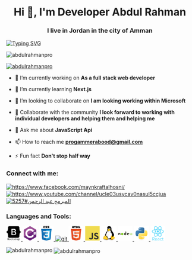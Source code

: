 <h1 align="center">Hi 👋, I'm Developer Abdul Rahman</h1>
<h3 align="center">I live in Jordan in the city of Amman</h3>

[![Typing SVG](https://readme-typing-svg.herokuapp.com?font=Fira+Code&pause=1000&width=435&lines=Do+not+surrender+to+life+if+it+turned+its+back+on+you%2C+so+initiate+treachery;%D9%84%D8%A7+%D8%AA%D8%B3%D8%AA%D8%B3%D9%84%D9%85+%D9%84%D9%84%D8%AD%D9%8A%D8%A7%D8%A9+%D8%A7%D9%86+%D8%A7%D8%AF%D8%A7%D8%B1%D8%AA+%D8%B8%D9%87%D8%B1%D9%87%D8%A7+%D9%84%D9%83+%D9%81%D8%A8%D8%A7%D8%AF%D8%B1+%D8%A8%D8%A7%D9%84%D8%BA%D8%AF%D8%B1)](https://git.io/typing-svg)
<p align="left"> <img src="https://komarev.com/ghpvc/?username=abdulrahmanpro&label=Profile%20views&color=0e75b6&style=flat" alt="abdulrahmanpro" /> </p>

<p align="left"> <a href="https://github.com/ryo-ma/github-profile-trophy"><img src="https://github-profile-trophy.vercel.app/?username=abdulrahmanpro" alt="abdulrahmanpro" /></a> </p>

- 🔭 I’m currently working on **As a full stack web developer**

- 🌱 I’m currently learning **Next.js**

- 👯 I’m looking to collaborate on **I am looking working within Microsoft**

- 🤝 Collaborate with the community **I look forward to working with individual developers and helping them and helping me**

- 💬 Ask me about **JavaScript Api**

- 📫 How to reach me **progammerabood@gmail.com**

- ⚡ Fun fact **Don't stop half way**

<h3 align="left">Connect with me:</h3>
<p align="left">
<a href="https://fb.com/https://www.facebook.com/maynkraftalhosni/" target="blank"><img align="center" src="https://raw.githubusercontent.com/rahuldkjain/github-profile-readme-generator/master/src/images/icons/Social/facebook.svg" alt="https://www.facebook.com/maynkraftalhosni/" height="30" width="40" /></a>
<a href="https://www.youtube.com/c/https://www.youtube.com/channel/ucle03usycav0nasul5ccjua" target="blank"><img align="center" src="https://raw.githubusercontent.com/rahuldkjain/github-profile-readme-generator/master/src/images/icons/Social/youtube.svg" alt="https://www.youtube.com/channel/ucle03usycav0nasul5ccjua" height="30" width="40" /></a>
<a href="https://discord.gg/المبرمج عبد الرحمن#5257" target="blank"><img align="center" src="https://raw.githubusercontent.com/rahuldkjain/github-profile-readme-generator/master/src/images/icons/Social/discord.svg" alt="المبرمج عبد الرحمن#5257" height="30" width="40" /></a>
</p>

<h3 align="left">Languages and Tools:</h3>
<p align="left"> <a href="https://getbootstrap.com" target="_blank" rel="noreferrer"> <img src="https://raw.githubusercontent.com/devicons/devicon/master/icons/bootstrap/bootstrap-plain-wordmark.svg" alt="bootstrap" width="40" height="40"/> </a> <a href="https://www.w3schools.com/cs/" target="_blank" rel="noreferrer"> <img src="https://raw.githubusercontent.com/devicons/devicon/master/icons/csharp/csharp-original.svg" alt="csharp" width="40" height="40"/> </a> <a href="https://www.w3schools.com/css/" target="_blank" rel="noreferrer"> <img src="https://raw.githubusercontent.com/devicons/devicon/master/icons/css3/css3-original-wordmark.svg" alt="css3" width="40" height="40"/> </a> <a href="https://git-scm.com/" target="_blank" rel="noreferrer"> <img src="https://www.vectorlogo.zone/logos/git-scm/git-scm-icon.svg" alt="git" width="40" height="40"/> </a> <a href="https://www.w3.org/html/" target="_blank" rel="noreferrer"> <img src="https://raw.githubusercontent.com/devicons/devicon/master/icons/html5/html5-original-wordmark.svg" alt="html5" width="40" height="40"/> </a> <a href="https://developer.mozilla.org/en-US/docs/Web/JavaScript" target="_blank" rel="noreferrer"> <img src="https://raw.githubusercontent.com/devicons/devicon/master/icons/javascript/javascript-original.svg" alt="javascript" width="40" height="40"/> </a> <a href="https://www.linux.org/" target="_blank" rel="noreferrer"> <img src="https://raw.githubusercontent.com/devicons/devicon/master/icons/linux/linux-original.svg" alt="linux" width="40" height="40"/> </a> <a href="https://nodejs.org" target="_blank" rel="noreferrer"> <img src="https://raw.githubusercontent.com/devicons/devicon/master/icons/nodejs/nodejs-original-wordmark.svg" alt="nodejs" width="40" height="40"/> </a> <a href="https://www.python.org" target="_blank" rel="noreferrer"> <img src="https://raw.githubusercontent.com/devicons/devicon/master/icons/python/python-original.svg" alt="python" width="40" height="40"/> </a> <a href="https://reactjs.org/" target="_blank" rel="noreferrer"> <img src="https://raw.githubusercontent.com/devicons/devicon/master/icons/react/react-original-wordmark.svg" alt="react" width="40" height="40"/> </a> </p>

<p><img align="left" src="https://github-readme-stats.vercel.app/api/top-langs?username=abdulrahmanpro&show_icons=true&locale=en&layout=compact" alt="abdulrahmanpro" /></p>

<p>&nbsp;<img align="center" src="https://github-readme-stats.vercel.app/api?username=abdulrahmanpro&show_icons=true&locale=en" alt="abdulrahmanpro" /></p>

